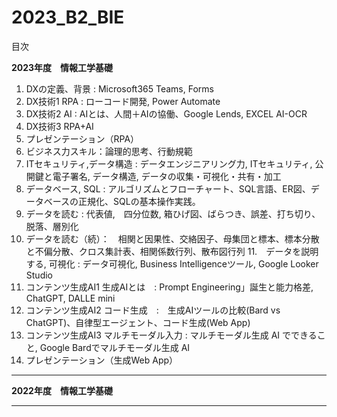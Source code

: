 # 2023_B2_BIE

目次

__2023年度　情報工学基礎__

1. DXの定義、背景 : Microsoft365 Teams, Forms
2. DX技術1  RPA : ローコード開発, Power Automate
3. DX技術2  AI : AIとは、人間＋AIの協働、Google Lends, EXCEL AI-OCR
4. DX技術3  RPA+AI 
5. プレゼンテーション（RPA）
6. ビジネス力スキル：論理的思考、行動規範
7. ITセキュリティ,データ構造 : データエンジニアリング力, ITセキュリティ, 公開鍵と電子署名, データ構造, データの収集・可視化・共有・加工
8. データベース, SQL : アルゴリズムとフローチャート、SQL言語、ER図、データベースの正規化、SQLの基本操作実践。
9. データを読む : 代表値,　四分位数, 箱ひげ図、ばらつき、誤差、打ち切り、脱落、層別化
10. データを読む（続）：　相関と因果性、交絡因子、母集団と標本、標本分散と不偏分散、クロス集計表、相関係数行列、散布図行列
11.　データを説明する, 可視化 :  データ可視化, Business Intelligenceツール, Google Looker Studio
12.  コンテンツ生成AI1  生成AIとは　: Prompt Engineering」誕生と能力格差, ChatGPT, DALLE mini
13.  コンテンツ生成AI2  コード生成　:　生成AIツールの比較(Bard vs ChatGPT)、自律型エージェント、コード生成(Web App)
14.  コンテンツ生成AI3 マルチモーダル入力 : マルチモーダル生成 AI でできること, Google Bardでマルチモーダル生成 AI
15. プレゼンテーション（生成Web App）

---
__2022年度　情報工学基礎__



---
